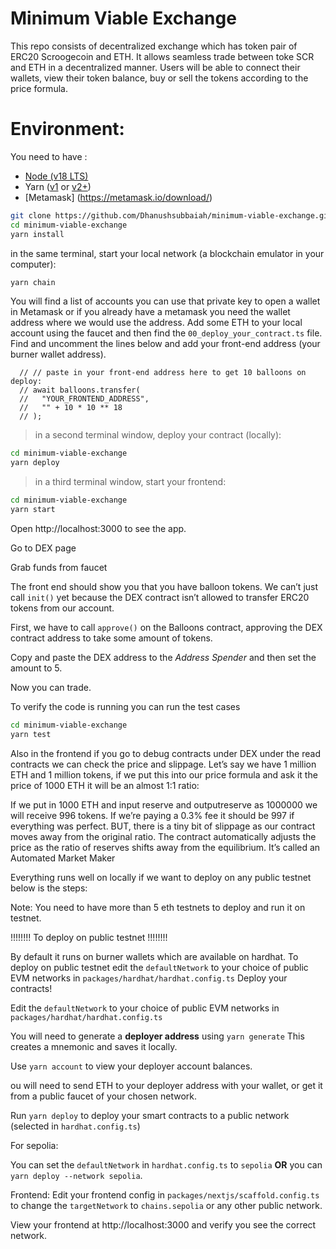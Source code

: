 # Minimum Viable Exchange

This repo consists of decentralized exchange which has token pair of ERC20 Scroogecoin and ETH. It allows seamless trade between toke SCR and ETH in a decentralized manner. Users will be able to connect their wallets, view their token balance, buy or sell the tokens according to the price formula.

# Environment:
You need to have :
- [Node (v18 LTS)](https://nodejs.org/en/download/)
-  Yarn ([v1](https://classic.yarnpkg.com/en/docs/install/) or [v2+](https://yarnpkg.com/getting-started/install))
- [Metamask] (https://metamask.io/download/)

```sh
git clone https://github.com/Dhanushsubbaiah/minimum-viable-exchange.git 
cd minimum-viable-exchange
yarn install

```
in the same terminal, start your local network (a blockchain emulator in your computer):

```sh
yarn chain
```
You will find a list of accounts you can use that private key to open a wallet in Metamask or if you already have a metamask you need the wallet address where we would use the address.  Add some ETH to your local account using the faucet and then find the `00_deploy_your_contract.ts` file. Find and uncomment the lines below and add your front-end address (your burner wallet address).

```
  // // paste in your front-end address here to get 10 balloons on deploy:
  // await balloons.transfer(
  //   "YOUR_FRONTEND_ADDRESS",
  //   "" + 10 * 10 ** 18
  // );
```

> in a second terminal window, deploy your contract (locally):

```sh
cd minimum-viable-exchange
yarn deploy
```

> in a third terminal window, start your frontend:

```sh
cd minimum-viable-exchange
yarn start
```
Open http://localhost:3000 to see the app.

Go to DEX page

Grab funds from faucet

The front end should show you that you have balloon tokens. We can’t just call `init()` yet because the DEX contract isn’t allowed to transfer ERC20 tokens from our account.

First, we have to call `approve()` on the Balloons contract, approving the DEX contract address to take some amount of tokens.

Copy and paste the DEX address to the _Address Spender_ and then set the amount to 5.  

Now you can trade.

To verify the code is running you can run the test cases

```sh
cd minimum-viable-exchange
yarn test
```
Also in the frontend if you go to debug contracts under DEX under the read contracts we can check the price and slippage. Let’s say we have 1 million ETH and 1 million tokens, if we put this into our price formula and ask it the price of 1000 ETH it will be an almost 1:1 ratio:

If we put in 1000 ETH and input reserve and outputreserve as 1000000 we will receive 996 tokens. If we’re paying a 0.3% fee it should be 997 if everything was perfect. BUT, there is a tiny bit of slippage as our contract moves away from the original ratio. The contract automatically adjusts the price as the ratio of reserves shifts away from the equilibrium. It’s called an Automated Market Maker

Everything runs well on locally if we want to deploy on any public testnet below is the steps:

Note: You need to have more than 5 eth testnets to deploy and run it on testnet.

!!!!!!!! To deploy on public testnet !!!!!!!!

By default it runs on burner wallets which are available on hardhat. To deploy on public testnet edit the `defaultNetwork` to your choice of public EVM networks in `packages/hardhat/hardhat.config.ts`
Deploy your contracts!

Edit the `defaultNetwork` to your choice of public EVM networks in `packages/hardhat/hardhat.config.ts`

You will need to generate a **deployer address** using `yarn generate` This creates a mnemonic and saves it locally.

Use `yarn account` to view your deployer account balances.

ou will need to send ETH to your deployer address with your wallet, or get it from a public faucet of your chosen network.

Run `yarn deploy` to deploy your smart contracts to a public network (selected in `hardhat.config.ts`)

For sepolia:

You can set the `defaultNetwork` in `hardhat.config.ts` to `sepolia` **OR** you can `yarn deploy --network sepolia`.

Frontend:
Edit your frontend config in `packages/nextjs/scaffold.config.ts` to change the `targetNetwork` to `chains.sepolia` or any other public network.

View your frontend at http://localhost:3000 and verify you see the correct network.
